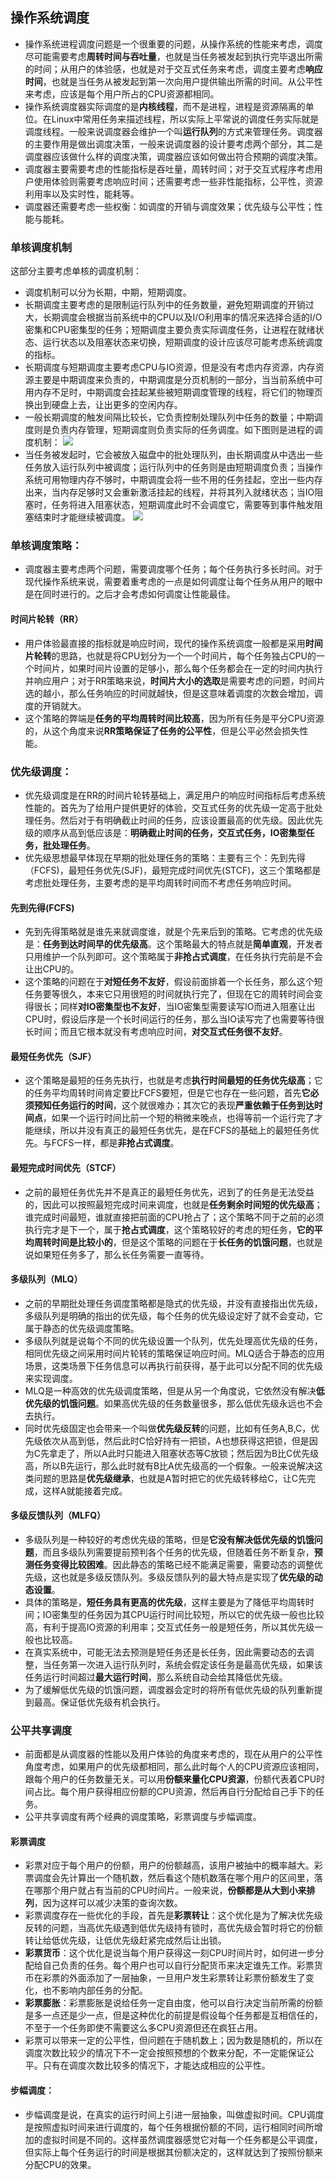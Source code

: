 ## 操作系统调度
- 操作系统进程调度问题是一个很重要的问题，从操作系统的性能来考虑，调度尽可能需要考虑**周转时间与吞吐量**，也就是当任务被发起到执行完毕退出所需的时间；从用户的体验感，也就是对于交互式任务来考虑，调度主要考虑**响应时间**，也就是当任务从被发起到第一次向用户提供输出所需的时间。从公平性来考虑，应该是每个用户所占的CPU资源都相同。
- 操作系统调度器实际调度的是**内核线程**，而不是进程，进程是资源隔离的单位。在Linux中常用任务来描述线程，所以实际上平常说的调度任务实际就是调度线程。一般来说调度器会维护一个叫**运行队列**的方式来管理任务。调度器的主要作用是做出调度决策，一般来说调度器的设计要考虑两个部分，其二是调度器应该做什么样的调度决策，调度器应该如何做出符合预期的调度决策。
- 调度器主要需要考虑的性能指标是吞吐量，周转时间；对于交互式程序考虑用户使用体验则需要考虑响应时间；还需要考虑一些非性能指标，公平性，资源利用率以及实时性，能耗等。
- 调度器还需要考虑一些权衡：如调度的开销与调度效果；优先级与公平性；性能与能耗。
### 单核调度机制
这部分主要考虑单核的调度机制：
- 调度机制可以分为长期，中期，短期调度。
- 长期调度主要考虑的是限制运行队列中的任务数量，避免短期调度的开销过大，长期调度会根据当前系统中的CPU以及I/O利用率的情况来选择合适的I/O密集和CPU密集型的任务；短期调度主要负责实际调度任务，让进程在就绪状态、运行状态以及阻塞状态来切换，短期调度的设计应该尽可能考虑系统调度的指标。
- 长期调度与短期调度主要考虑CPU与IO资源，但是没有考虑内存资源，内存资源主要是中期调度来负责的，中期调度是分页机制的一部分，当当前系统中可用内存不足时，中期调度会挂起某些被短期调度管理的线程，将它们的物理页换出到硬盘上去，让出更多的空闲内存。
- 一般长期调度的触发间隔比较长，它负责控制处理队列中任务的数量；中期调度则是负责内存管理，短期调度则负责实际的任务调度。如下图则是进程的调度机制：
![](image/2022-02-09-20-42-42.png)
- 当任务被发起时，它会被放入磁盘中的批处理队列，由长期调度从中选出一些任务放入运行队列中被调度；运行队列中的任务则是由短期调度负责；当操作系统可用物理内存不够时，中期调度会将一些不用的任务挂起，空出一些内存出来，当内存足够时又会重新激活挂起的线程，并将其列入就绪状态；当IO阻塞时，任务将进入阻塞状态，短期调度此时不会调度它，需要等到事件触发阻塞结束时才能继续被调度。
![](image/2022-02-09-21-11-43.png)
### 单核调度策略：
- 调度器主要考虑两个问题，需要调度哪个任务；每个任务执行多长时间。对于现代操作系统来说，需要着重考虑的一点是如何调度让每个任务从用户的眼中是在同时进行的。之后才会考虑如何调度让性能最佳。
#### 时间片轮转（RR）
- 用户体验最直接的指标就是响应时间，现代的操作系统调度一般都是采用**时间片轮转**的思路，也就是将CPU划分为一个一个时间片，每个任务独占CPU的一个时间片，如果时间片设置的足够小，那么每个任务都会在一定的时间内执行并响应用户；对于RR策略来说，**时间片大小的选取**是需要考虑的问题，时间片选的越小，那么任务响应的时间就越快，但是这意味着调度的次数会增加，调度的开销就大。
- 这个策略的弊端是**任务的平均周转时间比较高**，因为所有任务是平分CPU资源的，从这个角度来说**RR策略保证了任务的公平性**，但是公平必然会损失性能。
### 优先级调度：
- 优先级调度是在RR的时间片轮转基础上，满足用户的响应时间指标后考虑系统性能的。首先为了给用户提供更好的体验，交互式任务的优先级一定高于批处理任务。然后对于有明确截止时间的任务，应该设置最高的优先级。因此优先级的顺序从高到低应该是：**明确截止时间的任务，交互式任务，IO密集型任务，批处理任务**。
- 优先级思想最早体现在早期的批处理任务的策略：主要有三个：先到先得（FCFS)，最短任务优先(SJF)，最短完成时间优先(STCF)，这三个策略都是考虑批处理任务，主要考虑的是平均周转时间而不考虑任务响应时间。
#### 先到先得(FCFS)
- 先到先得策略就是谁先来就调度谁，就是个先来后到的策略。它考虑的优先级是：**任务到达时间早的优先级高**。这个策略最大的特点就是**简单直观**，开发者只用维护一个队列即可。这个策略属于**非抢占式调度**，在任务执行完前是不会让出CPU的。
- 这个策略的问题在于**对短任务不友好**，假设前面排着一个长任务，那么这个短任务要等很久，本来它只用很短的时间就执行完了，但现在它的周转时间会变得很长；同样**对IO密集型也不友好**，当IO密集型需要读写IO而进入阻塞让出CPU时，假设后序是一个长时间运行的任务，那么当IO读写完了也需要等待很长时间；而且它根本就没有考虑响应时间，**对交互式任务很不友好**。
#### 最短任务优先（SJF）
- 这个策略是最短的任务先执行，也就是考虑**执行时间最短的任务优先级高**；它的任务平均周转时间肯定要比FCFS要短，但是它也存在一些问题，首先**它必须预知任务运行的时间**，这个就很难办；其次它的表现**严重依赖于任务到达时间点**，如果一个运行时间比前一个短的稍微来晚点，也得等前一个运行完了才能继续，所以并没有真正的最短任务优先，是在FCFS的基础上的最短任务优先。与FCFS一样，都是**非抢占式调度**。
#### 最短完成时间优先（STCF）
- 之前的最短任务优先并不是真正的最短任务优先，迟到了的任务是无法受益的，因此可以按照最短完成时间来调度，也就是**任务剩余时间短的优先级高**；谁完成时间最短，谁就直接把前面的CPU抢占了；这个策略不同于之前的必须执行完才是下一个，属于**抢占式调度**，这个策略较好的考虑的短任务，**它的平均周转时间是比较小的**，但是这个策略的问题在于**长任务的饥饿问题**，也就是说如果短任务多了，那么长任务需要一直等待。
#### 多级队列（MLQ）
- 之前的早期批处理任务调度策略都是隐式的优先级，并没有直接指出优先级，多级队列是明确的指出的优先级，每个任务的优先级设定好了就不会变动，它属于静态的优先级调度策略。
- 多级队列就是说每个不同的优先级设置一个队列，优先处理高优先级的任务，相同优先级之间采用时间片轮转的策略保证响应时间。MLQ适合于静态的应用场景，这类场景下任务信息可以再执行前获得，基于此可以分配不同的优先级来实现调度。
- MLQ是一种高效的优先级调度策略，但是从另一个角度说，它依然没有解决**低优先级的饥饿问题**。如果高优先级的任务数量很多，那么低优先级永远也不会去执行。
- 同时优先级固定也会带来一个叫做**优先级反转**的问题，比如有任务A,B,C，优先级依次从高到低，然后此时C恰好持有一把锁，A也想获得这把锁，但是因为C先拿走了，所以A此时只能进入阻塞状态等C放锁；然后因为B比C优先级高，所以B先运行，那么此时就有B比A优先级高的一个假象。一般来说解决这类问题的思路是**优先级继承**，也就是A暂时把它的优先级转移给C，让C先完成，这样A就能接着完成。
#### 多级反馈队列（MLFQ）
- 多级队列是一种较好的考虑优先级的策略，但是**它没有解决低优先级的饥饿问题**，而且多级队列需要提前预判各个任务的优先级，但随着任务不断复杂，**预测任务变得比较困难**。因此静态的策略已经不能满足需要，需要动态的调整优先级，这也就是多级反馈队列。多级反馈队列的最大特点是实现了**优先级的动态设置**。
- 具体的策略是，**短任务具有更高的优先级**，这样主要是为了降低平均周转时间；IO密集型的任务因为其CPU运行时间比较短，所以它的优先级一般也比较高，有利于提高IO资源的利用率；交互式任务一般是短任务，所以其优先级一般也比较高。
- 在真实系统中，可能无法去预测是短任务还是长任务，因此需要动态的去调整，当任务第一次进入运行队列时，系统会假定该任务是最高优先级，如果该任务运行时间超过**最大运行时间**，那么系统自动会给其降低优先级。
- 为了缓解低优先级的饥饿问题，调度器会定时的将所有低优先级的队列重新提到最高。保证低优先级有机会执行。
### 公平共享调度
- 前面都是从调度器的性能以及用户体验的角度来考虑的，现在从用户的公平性角度考虑，如果用户的优先级都相同，那么此时每个人的CPU资源应该相同，跟每个用户的任务数量无关。可以用**份额来量化CPU资源**，份额代表着CPU时间占比。每个用户获得相应份额的CPU资源，然后再自行分配给自己手下的任务。
- 公平共享调度有两个经典的调度策略，彩票调度与步幅调度。
#### 彩票调度
- 彩票对应于每个用户的份额，用户的份额越高，该用户被抽中的概率越大。彩票调度会先计算出一个随机数，然后看这个随机数落在哪个用户的区间里，落在哪那个用户就占有当前的CPU时间片。一般来说，**份额都是从大到小来排列**，因为这样可以减少决策的查询次数。
- 彩票调度存在一些优化的手段，首先是**彩票转让**：这个优化是为了解决优先级反转的问题，当高优先级遇到低优先级持有锁时，高优先级会暂时将它的份额转让给低优先级，让低优先级赶紧完成然后让出锁。
- **彩票货币**：这个优化是说当每个用户获得这一刻CPU时间片时，如何进一步分配给自己负责的任务。每个用户也可以自行分配货币来决定谁先工作。彩票货币在彩票的外面添加了一层抽象，一旦用户发生彩票转让彩票份额发生了变化，也不影响内部任务的分配。
- **彩票膨胀**：彩票膨胀是说给任务一定自由度，他可以自行决定当前所需的份额是多一点还是少一点，但是这种优化的前提是假设每个任务都是互相信任的，不至于一个任务即使不需要这么多CPU资源但还在疯狂占用。
- 彩票可以带来一定的公平性，但问题在于随机数上；因为数是随机的，所以在调度次数比较少的情况下不一定会按照预想的个数来分配，不一定能保证公平。只有在调度次数比较多的情况下，才能达成相应的公平性。
#### 步幅调度：
- 步幅调度是说，在真实的运行时间上引进一层抽象，叫做虚拟时间。CPU调度是按照虚拟时间来进行调度的，每个任务根据份额的不同，运行相同时间所增加的虚拟时间是不同的。这样虽然调度器感觉它对每一个任务都是公平调度，但实际上每个任务运行的时间是根据其份额决定的，这样就达到了按照份额来分配CPU的效果。